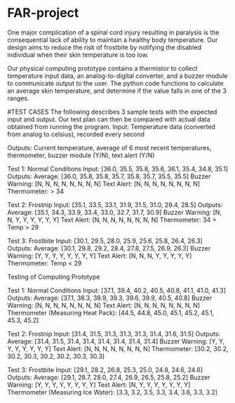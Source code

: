# FAR-project

One major complication of a spinal cord injury resulting in paralysis is the consequential lack of ability to maintain a healthy body temperature. 
Our design aims to reduce the risk of frostbite by notifying the disabled individual when their skin temperature is too low.

Our physical computing prototype contains a thermistor to collect temperature input data, an analog-to-digital converter, 
and a buzzer module to communicate output to the user. The python code functions to calculate an average skin temperature, 
and determine if the value falls in one of the 3 ranges.

#TEST CASES
The following describes 3 sample tests with the expected input and output. Our test plan can then be compared with actual data obtained from running the program. 
Input: Temperature data (converted from analog to celsius), recorded every second


Outputs: Current temperature, average of 6 most recent temperatures, thermometer, buzzer module (Y/N), text alert (Y/N)

Test 1: Normal Conditions
Input: [36.0, 35.5, 35.8, 35.6, 36.1, 35.4, 34.8, 35.1]
Outputs: 
  Average: [36.0, 35.8, 35.8, 35.7, 35.8, 35.7, 35.5, 35.5]
  Buzzer Warning: [N, N, N, N, N, N, N, N]
  Text Alert: [N, N, N, N, N, N, N, N]
  Thermometer: > 34 

Test 2: Frostnip
Input: [35.1, 33.5, 33.1, 31.9, 31.5, 31.0, 29.4, 28.5]
Outputs:
	Average: [35.1, 34.3, 33.9, 33.4, 33.0, 32.7, 31.7, 30.9]
	Buzzer Warning: [N, N, Y, Y, Y, Y, Y, Y]
	Text Alert: [N, N, N, N, N, N, N, N]
	Thermometer: 34 > Temp > 29

Test 3: Frostbite
Input: [30.1, 29.5, 28.0, 25.9, 25.6, 25.8, 26.4, 26.3]
Outputs: 
	Average: [30.1, 29.8, 29.2, 28.4, 27.8, 27.5, 26.9, 26.3]
	Buzzer Warning: [Y, Y, Y, Y, Y, Y, Y, Y]
	Text Alert: [N, N, N, Y, Y, Y, Y, Y]
Thermometer: Temp < 29



Testing of Computing Prototype

Test 1: Normal Conditions
Input: [37.1, 39.4, 40.2, 40.5, 40.8, 41.1, 41.0, 41.3]
Outputs: 
  Average: [37.1, 38.3, 38.9, 39.3, 39.6, 39.9, 40.5, 40.8]
  Buzzer Warning: [N, N, N, N, N, N, N, N]
  Text Alert: [N, N, N, N, N, N, N, N]
Thermometer (Measuring Heat Pack): [44.5, 44.8, 45.0, 45.1, 45.2, 45.1, 45.3, 45.2]

Test 2: Frostnip
Input: [31.4, 31.5, 31.3, 31.3, 31.3, 31.4, 31.6, 31.5]
Outputs:
	Average: [31.4, 31.5, 31.4, 31.4, 31.4, 31.4, 31.4, 31.4]
	Buzzer Warning: [Y, Y, Y, Y, Y, Y, Y, Y]
	Text Alert: [N, N, N, N, N, N, N, N]
	Thermometer: [30.2, 30.2, 30.2, 30.3, 30.2, 30.2, 30.3, 30.3]

Test 3: Frostbite
Input: [29.1, 28.2, 26.8, 25.3, 25.0, 24.8, 24.6, 24.6]
Outputs: 
	Average: [29.1, 28.7, 28.0, 27.4, 26.9, 26.5, 25.8, 25.2]
	Buzzer Warning: [Y, Y, Y, Y, Y, Y, Y, Y]
	Text Alert: [N, Y, Y, Y, Y, Y, Y, Y]
Thermometer (Measuring Ice Water): [3.3, 3.2, 3.5, 3.3, 3.4, 3.6, 3.3, 3.2]
